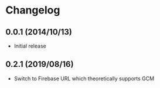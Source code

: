 Changelog
=========

0.0.1 (2014/10/13)
------------------

 - Initial release

0.2.1 (2019/08/16)
------------------

- Switch to Firebase URL which theoretically supports GCM
